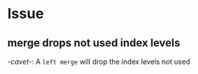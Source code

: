 # Issue

## merge drops not used index levels
*-cavet-*: A `left merge` will drop the index levels not used

